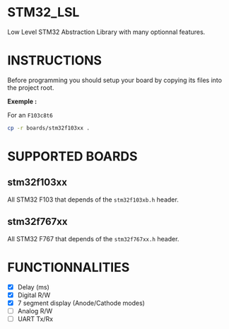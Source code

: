 # STM32_LSL

Low Level STM32 Abstraction Library with many optionnal features.

# INSTRUCTIONS

Before programming you should setup your board by copying its files into the project root.

**Exemple :**

For an `F103c8t6`

```sh
cp -r boards/stm32f103xx .
```

# SUPPORTED BOARDS

## stm32f103xx

All STM32 F103 that depends of the `stm32f103xb.h` header.

## stm32f767xx

All STM32 F767 that depends of the `stm32f767xx.h` header.

# FUNCTIONNALITIES

- [x] Delay (ms)
- [x] Digital R/W
- [x] 7 segment display (Anode/Cathode modes)
- [ ] Analog R/W
- [ ] UART Tx/Rx